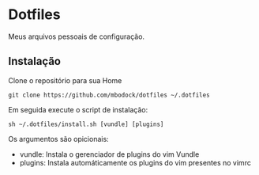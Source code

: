 # Dotfiles

Meus arquivos pessoais de configuração.

## Instalação

Clone o repositório para sua Home

`git clone https://github.com/mbodock/dotfiles ~/.dotfiles`

Em seguida execute o script de instalação:

`sh ~/.dotfiles/install.sh [vundle] [plugins]`

Os argumentos são opicionais:

* vundle: Instala o gerenciador de plugins do vim Vundle
* plugins: Instala automáticamente os plugins do vim presentes no vimrc
